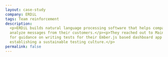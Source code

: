 ```yaml
---
layout: case-study
company: ERDiL
tags: Team reinforcement
description:
  <p>ERDiL builds natural language processing software that helps companies
  analyze messages from their customers.</p><p>They reached out to Mainmatter
  for guidance on writing tests for their Ember.js based dashboard app and
  establishing a sustainable testing culture.</p>
permalink: false
---
```

